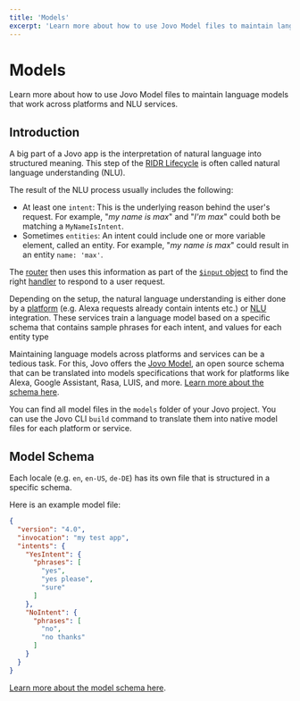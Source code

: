 ```yaml
---
title: 'Models'
excerpt: 'Learn more about how to use Jovo Model files to maintain language models that work across platforms and NLU services.'
---
```

# Models

Learn more about how to use Jovo Model files to maintain language models that work across platforms and NLU services.

## Introduction

A big part of a Jovo app is the interpretation of natural language into structured meaning. This step of the [RIDR Lifecycle](./ridr-lifecycle.md) is often called natural language understanding (NLU).

The result of the NLU process usually includes the following:

* At least one `intent`: This is the underlying reason behind the user's request. For example, "*my name is max*" and "*I'm max*" could both be matching a `MyNameIsIntent`.
* Sometimes `entities`: An intent could include one or more variable element, called an entity. For example, "*my name is max*" could result in an entity `name: 'max'`.

The [router](./routing.md) then uses this information as part of the [`$input` object](./input.md) to find the right [handler](./handlers.md) to respond to a user request.

Depending on the setup, the natural language understanding is either done by a [platform](./platforms.md) (e.g. Alexa requests already contain intents etc.) or [NLU](./nlu.md) integration. These services train a language model based on a specific schema that contains sample phrases for each intent, and values for each entity type

Maintaining language models across platforms and services can be a tedious task. For this, Jovo offers the [Jovo Model](https://github.com/jovotech/jovo-model), an open source schema that can be translated into models specifications that work for platforms like Alexa, Google Assistant, Rasa, LUIS, and more. [Learn more about the schema here](https://github.com/jovotech/jovo-model/tree/v4/release/docs/model-schema.md).

You can find all model files in the `models` folder of your Jovo project. You can use the Jovo CLI `build` command to translate them into native model files for each platform or service.


## Model Schema

Each locale (e.g. `en`, `en-US`, `de-DE`) has its own file that is structured in a specific schema.

Here is an example model file:

```json
{
  "version": "4.0",
  "invocation": "my test app",
  "intents": {
    "YesIntent": {
      "phrases": [
        "yes",
        "yes please",
        "sure"
      ]
    },
    "NoIntent": {
      "phrases": [
        "no",
        "no thanks"
      ]
    }
  }
}
```

[Learn more about the model schema here](https://github.com/jovotech/jovo-model/tree/v4/release/docs/model-schema.md).